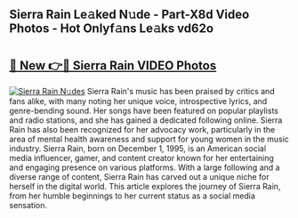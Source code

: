 ## Sierra Rain Le𝚊ked N𝚞de - Part-X8d Video Photos - Hot Onlyf𝚊ns Le𝚊ks vd62o

# <h2><a href="http://ab14100.deff.icu/?id=Sierra+Rain">🔗 New 👉🔴 Sierra Rain VIDEO Photos</a></h2>

[![Sierra Rain N𝚞des](https://i.imgur.com/rIISA9y.gif)](http://ab14100.deff.icu/?id=Sierra+Rain)
Sierra Rain's music has been praised by critics and fans alike, with many noting her unique voice, introspective lyrics, and genre-bending sound. Her songs have been featured on popular playlists and radio stations, and she has gained a dedicated following online. Sierra Rain has also been recognized for her advocacy work, particularly in the area of mental health awareness and support for young women in the music industry. Sierra Rain, born on December 1, 1995, is an American social media influencer, gamer, and content creator known for her entertaining and engaging presence on various platforms. With a large following and a diverse range of content, Sierra Rain has carved out a unique niche for herself in the digital world. This article explores the journey of Sierra Rain, from her humble beginnings to her current status as a social media sensation.
